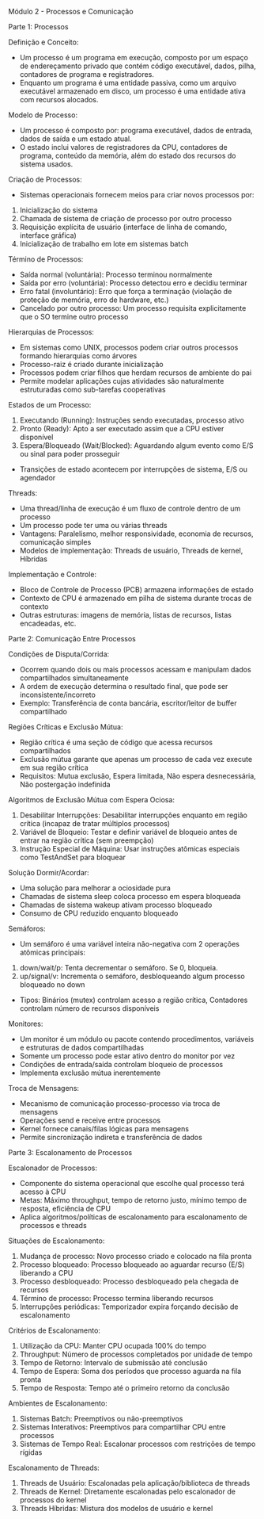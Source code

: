 Módulo 2 - Processos e Comunicação

Parte 1: Processos

Definição e Conceito:

*   Um processo é um programa em execução, composto por um espaço de endereçamento privado que contém código executável, dados, pilha, contadores de programa e registradores.
*   Enquanto um programa é uma entidade passiva, como um arquivo executável armazenado em disco, um processo é uma entidade ativa com recursos alocados.

Modelo de Processo:

*   Um processo é composto por: programa executável, dados de entrada, dados de saída e um estado atual.
*   O estado inclui valores de registradores da CPU, contadores de programa, conteúdo da memória, além do estado dos recursos do sistema usados.

Criação de Processos:

*   Sistemas operacionais fornecem meios para criar novos processos por:

1.  Inicialização do sistema
2.  Chamada de sistema de criação de processo por outro processo
3.  Requisição explícita de usuário (interface de linha de comando, interface gráfica)
4.  Inicialização de trabalho em lote em sistemas batch

Término de Processos:

*   Saída normal (voluntária): Processo terminou normalmente
*   Saída por erro (voluntária): Processo detectou erro e decidiu terminar
*   Erro fatal (involuntário): Erro que força a terminação (violação de proteção de memória, erro de hardware, etc.)
*   Cancelado por outro processo: Um processo requisita explicitamente que o SO termine outro processo

Hierarquias de Processos:

*   Em sistemas como UNIX, processos podem criar outros processos formando hierarquias como árvores
*   Processo-raiz é criado durante inicialização
*   Processos podem criar filhos que herdam recursos de ambiente do pai
*   Permite modelar aplicações cujas atividades são naturalmente estruturadas como sub-tarefas cooperativas

Estados de um Processo:

1.  Executando (Running): Instruções sendo executadas, processo ativo
2.  Pronto (Ready): Apto a ser executado assim que a CPU estiver disponível
3.  Espera/Bloqueado (Wait/Blocked): Aguardando algum evento como E/S ou sinal para poder prosseguir

*   Transições de estado acontecem por interrupções de sistema, E/S ou agendador

Threads:

*   Uma thread/linha de execução é um fluxo de controle dentro de um processo
*   Um processo pode ter uma ou várias threads
*   Vantagens: Paralelismo, melhor responsividade, economia de recursos, comunicação simples
*   Modelos de implementação: Threads de usuário, Threads de kernel, Híbridas

Implementação e Controle:

*   Bloco de Controle de Processo (PCB) armazena informações de estado
*   Contexto de CPU é armazenado em pilha de sistema durante trocas de contexto
*   Outras estruturas: imagens de memória, listas de recursos, listas encadeadas, etc.

Parte 2: Comunicação Entre Processos

Condições de Disputa/Corrida:

*   Ocorrem quando dois ou mais processos acessam e manipulam dados compartilhados simultaneamente
*   A ordem de execução determina o resultado final, que pode ser inconsistente/incorreto
*   Exemplo: Transferência de conta bancária, escritor/leitor de buffer compartilhado

Regiões Críticas e Exclusão Mútua:

*   Região crítica é uma seção de código que acessa recursos compartilhados
*   Exclusão mútua garante que apenas um processo de cada vez execute em sua região crítica
*   Requisitos: Mutua exclusão, Espera limitada, Não espera desnecessária, Não postergação indefinida

Algoritmos de Exclusão Mútua com Espera Ociosa:

1.  Desabilitar Interrupções: Desabilitar interrupções enquanto em região crítica (incapaz de tratar múltiplos processos)
2.  Variável de Bloqueio: Testar e definir variável de bloqueio antes de entrar na região crítica (sem preempção)
3.  Instrução Especial de Máquina: Usar instruções atômicas especiais como TestAndSet para bloquear

Solução Dormir/Acordar:

*   Uma solução para melhorar a ociosidade pura
*   Chamadas de sistema sleep coloca processo em espera bloqueada
*   Chamadas de sistema wakeup ativam processo bloqueado
*   Consumo de CPU reduzido enquanto bloqueado

Semáforos:

*   Um semáforo é uma variável inteira não-negativa com 2 operações atômicas principais:

1.  down/wait/p: Tenta decrementar o semáforo. Se 0, bloqueia.
2.  up/signal/v: Incrementa o semáforo, desbloqueando algum processo bloqueado no down

*   Tipos: Binários (mutex) controlam acesso a região crítica, Contadores controlam número de recursos disponíveis

Monitores:

*   Um monitor é um módulo ou pacote contendo procedimentos, variáveis e estruturas de dados compartilhadas
*   Somente um processo pode estar ativo dentro do monitor por vez
*   Condições de entrada/saída controlam bloqueio de processos
*   Implementa exclusão mútua inerentemente

Troca de Mensagens:

*   Mecanismo de comunicação processo-processo via troca de mensagens
*   Operações send e receive entre processos
*   Kernel fornece canais/filas lógicas para mensagens
*   Permite sincronização indireta e transferência de dados

Parte 3: Escalonamento de Processos

Escalonador de Processos:

*   Componente do sistema operacional que escolhe qual processo terá acesso à CPU
*   Metas: Máximo throughput, tempo de retorno justo, mínimo tempo de resposta, eficiência de CPU
*   Aplica algoritmos/políticas de escalonamento para escalonamento de processos e threads

Situações de Escalonamento:

1.  Mudança de processo: Novo processo criado e colocado na fila pronta
2.  Processo bloqueado: Processo bloqueado ao aguardar recurso (E/S) liberando a CPU
3.  Processo desbloqueado: Processo desbloqueado pela chegada de recursos
4.  Término de processo: Processo termina liberando recursos
5.  Interrupções periódicas: Temporizador expira forçando decisão de escalonamento

Critérios de Escalonamento:

1.  Utilização da CPU: Manter CPU ocupada 100% do tempo
2.  Throughput: Número de processos completados por unidade de tempo
3.  Tempo de Retorno: Intervalo de submissão até conclusão
4.  Tempo de Espera: Soma dos períodos que processo aguarda na fila pronta
5.  Tempo de Resposta: Tempo até o primeiro retorno da conclusão

Ambientes de Escalonamento:

1.  Sistemas Batch: Preemptivos ou não-preemptivos
2.  Sistemas Interativos: Preemptivos para compartilhar CPU entre processos
3.  Sistemas de Tempo Real: Escalonar processos com restrições de tempo rígidas

Escalonamento de Threads:

1.  Threads de Usuário: Escalonadas pela aplicação/biblioteca de threads
2.  Threads de Kernel: Diretamente escalonadas pelo escalonador de processos do kernel
3.  Threads Híbridas: Mistura dos modelos de usuário e kernel